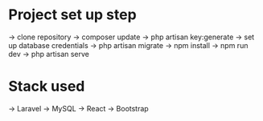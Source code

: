 # Project set up step

-> clone repository
-> composer update
-> php artisan key:generate
-> set up database credentials
-> php artisan migrate
-> npm install
-> npm run dev
-> php artisan serve

# Stack used

-> Laravel
-> MySQL
-> React
-> Bootstrap
